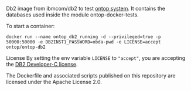 Db2 image from ibmcom/db2 to test [ontop system](https://github.com/ontop/ontop). It contains the databases used inside the module ontop-docker-tests.

To start a container:
```
docker run --name ontop_db2_running -d --privileged=true -p 50000:50000 -e DB2INST1_PASSWORD=obda-pwd -e LICENSE=accept ontop/ontop-db2
```
License
By setting the env variable `LICENSE` to `"accept"`, you are accepting the [DB2 Developer-C license](https://www-03.ibm.com/software/sla/sladb.nsf/displaylis/1E8460F5B5EBE0EB85258427002C656B?OpenDocument).

The Dockerfile and associated scripts published on this repository are licensed under the Apache License 2.0.